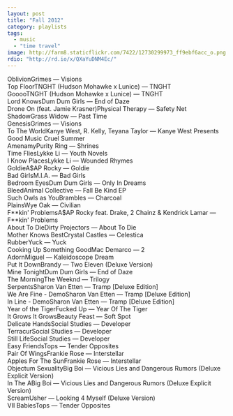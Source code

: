 ```yaml
---
layout: post
title: "Fall 2012"
category: playlists
tags: 
  - music
  - "time travel"
image: http://farm8.staticflickr.com/7422/12730299973_ff9ebf6acc_o.png
rdio: "http://rd.io/x/QXaYuDNM4Ec/"
---
```


<div class="playlist"><div class="playlist-track"><span class="track-name">Oblivion</span><span class="track-artist">Grimes</span><span class="track-album"> — Visions</span></div><div class="playlist-track"><span class="track-name">Top Floor</span><span class="track-artist">TNGHT (Hudson Mohawke x Lunice)</span><span class="track-album"> — TNGHT</span></div><div class="playlist-track"><span class="track-name">Goooo</span><span class="track-artist">TNGHT (Hudson Mohawke x Lunice)</span><span class="track-album"> — TNGHT</span></div><div class="playlist-track"><span class="track-name">Lord Knows</span><span class="track-artist">Dum Dum Girls</span><span class="track-album"> — End of Daze</span></div><div class="playlist-track"><span class="track-name">Drone On (feat. Jamie Krasner)</span><span class="track-artist">Physical Therapy</span><span class="track-album"> — Safety Net</span></div><div class="playlist-track"><span class="track-name">Shadow</span><span class="track-artist">Grass Widow</span><span class="track-album"> — Past Time</span></div><div class="playlist-track"><span class="track-name">Genesis</span><span class="track-artist">Grimes</span><span class="track-album"> — Visions</span></div><div class="playlist-track"><span class="track-name">To The World</span><span class="track-artist">Kanye West, R. Kelly, Teyana Taylor</span><span class="track-album"> — Kanye West Presents Good Music Cruel Summer</span></div><div class="playlist-track"><span class="track-name">Amenamy</span><span class="track-artist">Purity Ring</span><span class="track-album"> — Shrines</span></div><div class="playlist-track"><span class="track-name">Time Flies</span><span class="track-artist">Lykke Li</span><span class="track-album"> — Youth Novels</span></div><div class="playlist-track"><span class="track-name">I Know Places</span><span class="track-artist">Lykke Li</span><span class="track-album"> — Wounded Rhymes</span></div><div class="playlist-track"><span class="track-name">Goldie</span><span class="track-artist">A$AP Rocky</span><span class="track-album"> — Goldie</span></div><div class="playlist-track"><span class="track-name">Bad Girls</span><span class="track-artist">M.I.A.</span><span class="track-album"> — Bad Girls</span></div><div class="playlist-track"><span class="track-name">Bedroom Eyes</span><span class="track-artist">Dum Dum Girls</span><span class="track-album"> — Only In Dreams</span></div><div class="playlist-track"><span class="track-name">Bleed</span><span class="track-artist">Animal Collective</span><span class="track-album"> — Fall Be Kind EP</span></div><div class="playlist-track"><span class="track-name">Such Owls as You</span><span class="track-artist">Brambles</span><span class="track-album"> — Charcoal</span></div><div class="playlist-track"><span class="track-name">Plains</span><span class="track-artist">Wye Oak</span><span class="track-album"> — Civilian</span></div><div class="playlist-track"><span class="track-name">F**kin' Problems</span><span class="track-artist">A$AP Rocky feat. Drake, 2 Chainz &amp; Kendrick Lamar</span><span class="track-album"> — F**kin' Problems</span></div><div class="playlist-track"><span class="track-name">About To Die</span><span class="track-artist">Dirty Projectors</span><span class="track-album"> — About To Die</span></div><div class="playlist-track"><span class="track-name">Mother Knows Best</span><span class="track-artist">Crystal Castles</span><span class="track-album"> — Celestica</span></div><div class="playlist-track"><span class="track-name">Rubber</span><span class="track-artist">Yuck</span><span class="track-album"> — Yuck</span></div><div class="playlist-track"><span class="track-name">Cooking Up Something Good</span><span class="track-artist">Mac Demarco</span><span class="track-album"> — 2</span></div><div class="playlist-track"><span class="track-name">Adorn</span><span class="track-artist">Miguel</span><span class="track-album"> — Kaleidoscope Dream</span></div><div class="playlist-track"><span class="track-name">Put It Down</span><span class="track-artist">Brandy</span><span class="track-album"> — Two Eleven (Deluxe Version)</span></div><div class="playlist-track"><span class="track-name">Mine Tonight</span><span class="track-artist">Dum Dum Girls</span><span class="track-album"> — End of Daze</span></div><div class="playlist-track"><span class="track-name">The Morning</span><span class="track-artist">The Weeknd</span><span class="track-album"> — Trilogy</span></div><div class="playlist-track"><span class="track-name">Serpents</span><span class="track-artist">Sharon Van Etten</span><span class="track-album"> — Tramp [Deluxe Edition]</span></div><div class="playlist-track"><span class="track-name">We Are Fine - Demo</span><span class="track-artist">Sharon Van Etten</span><span class="track-album"> — Tramp [Deluxe Edition]</span></div><div class="playlist-track"><span class="track-name">In Line - Demo</span><span class="track-artist">Sharon Van Etten</span><span class="track-album"> — Tramp [Deluxe Edition]</span></div><div class="playlist-track"><span class="track-name">Year of the Tiger</span><span class="track-artist">Fucked Up</span><span class="track-album"> — Year Of The Tiger</span></div><div class="playlist-track"><span class="track-name">It Grows It Grows</span><span class="track-artist">Beauty Feast</span><span class="track-album"> — Soft Spot</span></div><div class="playlist-track"><span class="track-name">Delicate Hands</span><span class="track-artist">Social Studies</span><span class="track-album"> — Developer</span></div><div class="playlist-track"><span class="track-name">Terracur</span><span class="track-artist">Social Studies</span><span class="track-album"> — Developer</span></div><div class="playlist-track"><span class="track-name">Still Life</span><span class="track-artist">Social Studies</span><span class="track-album"> — Developer</span></div><div class="playlist-track"><span class="track-name">Easy Friends</span><span class="track-artist">Tops</span><span class="track-album"> — Tender Opposites</span></div><div class="playlist-track"><span class="track-name">Pair Of Wings</span><span class="track-artist">Frankie Rose</span><span class="track-album"> — Interstellar</span></div><div class="playlist-track"><span class="track-name">Apples For The Sun</span><span class="track-artist">Frankie Rose</span><span class="track-album"> — Interstellar</span></div><div class="playlist-track"><span class="track-name">Objectum Sexuality</span><span class="track-artist">Big Boi</span><span class="track-album"> — Vicious Lies and Dangerous Rumors (Deluxe Explicit Version)</span></div><div class="playlist-track"><span class="track-name">In The A</span><span class="track-artist">Big Boi</span><span class="track-album"> — Vicious Lies and Dangerous Rumors (Deluxe Explicit Version)</span></div><div class="playlist-track"><span class="track-name">Scream</span><span class="track-artist">Usher</span><span class="track-album"> — Looking 4 Myself (Deluxe Version)</span></div><div class="playlist-track"><span class="track-name">VII Babies</span><span class="track-artist">Tops</span><span class="track-album"> — Tender Opposites</span></div></div>